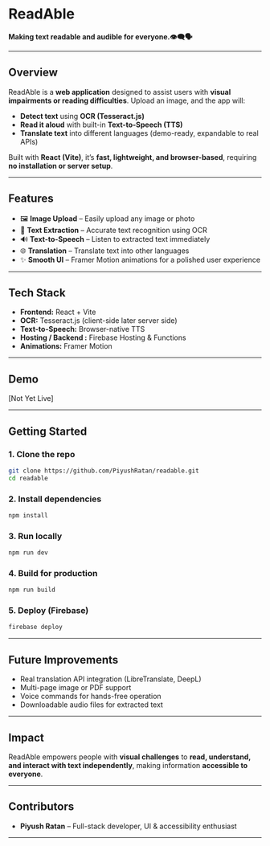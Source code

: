 # **ReadAble**

**Making text readable and audible for everyone.👁️‍🗨️🗣️** 

---

## **Overview**

ReadAble is a **web application** designed to assist users with **visual impairments or reading difficulties**. Upload an image, and the app will:

* **Detect text** using **OCR (Tesseract.js)**
* **Read it aloud** with built-in **Text-to-Speech (TTS)**
* **Translate text** into different languages (demo-ready, expandable to real APIs)

Built with **React (Vite)**, it’s **fast, lightweight, and browser-based**, requiring **no installation or server setup**.

---

## **Features**

* 🖼️ **Image Upload** – Easily upload any image or photo
* 📝 **Text Extraction** – Accurate text recognition using OCR
* 🔊 **Text-to-Speech** – Listen to extracted text immediately
* 🌐 **Translation** – Translate text into other languages
* ✨ **Smooth UI** – Framer Motion animations for a polished user experience

---

## **Tech Stack**

* **Frontend:** React + Vite
* **OCR:** Tesseract.js (client-side later server side)
* **Text-to-Speech:** Browser-native TTS
* **Hosting / Backend :** Firebase Hosting & Functions
* **Animations:** Framer Motion

---

## **Demo**

[Not Yet Live]

---

## **Getting Started**

### **1. Clone the repo**

```bash
git clone https://github.com/PiyushRatan/readable.git
cd readable
```

### **2. Install dependencies**

```bash
npm install
``` 

### **3. Run locally**

```bash
npm run dev
```

### **4. Build for production**

```bash
npm run build
```

### **5. Deploy (Firebase)**

```bash
firebase deploy
```

---

## **Future Improvements**

* Real translation API integration (LibreTranslate, DeepL)
* Multi-page image or PDF support
* Voice commands for hands-free operation
* Downloadable audio files for extracted text

---

## **Impact**

ReadAble empowers people with **visual challenges** to **read, understand, and interact with text independently**, making information **accessible to everyone**.

---

## **Contributors**

* **Piyush Ratan** – Full-stack developer, UI & accessibility enthusiast

---